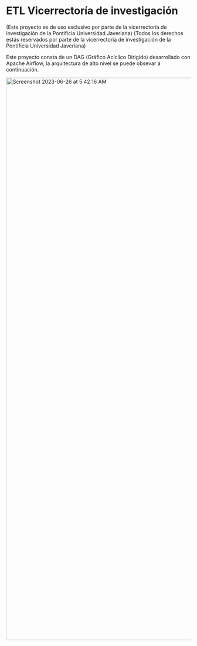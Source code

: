 # ETL Vicerrectoría de investigación

(Este proyecto es de uso exclusivo por parte de la vicerrectoría de investigación de la Pontificia Universidad Javeriana)
(Todos los derechos estás reservados por parte de la vicerrectoría de investigación de la Pontificia Universidad Javeriana)

Este proyecto consta de un DAG (Gráfico Acíclico Dirigido) desarrollado con Apache Airflow, la arquitectura de alto nivel se puede obsevar a continuación.

<img width="1535" alt="Screenshot 2023-06-26 at 5 42 16 AM" src="https://github.com/VicerrectoriaInvestigacion/Vic_ETL_airflow/assets/52805660/b086279b-65f3-476a-bb00-4071c4a3e74f">



